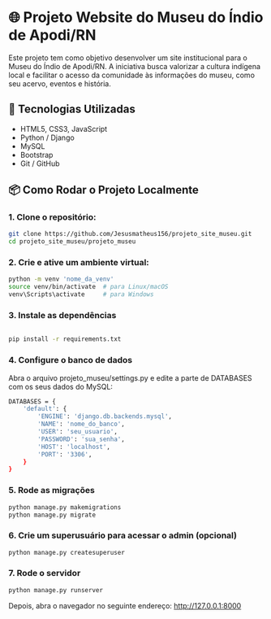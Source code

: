 
# 🌐 Projeto Website do Museu do Índio de Apodi/RN

Este projeto tem como objetivo desenvolver um site institucional para o Museu do Índio de Apodi/RN. A iniciativa busca valorizar a cultura indígena local e facilitar o acesso da comunidade às informações do museu, como seu acervo, eventos e história.

## 🚀 Tecnologias Utilizadas

- HTML5, CSS3, JavaScript
- Python / Django
- MySQL
- Bootstrap
- Git / GitHub

## 📦 Como Rodar o Projeto Localmente

### 1. Clone o repositório:

```bash
git clone https://github.com/Jesusmatheus156/projeto_site_museu.git
cd projeto_site_museu/projeto_museu
```
### 2. Crie e ative um ambiente virtual:

```bash
python -m venv 'nome_da_venv'
source venv/bin/activate  # para Linux/macOS
venv\Scripts\activate     # para Windows
```

### 3. Instale as dependências

```bash

pip install -r requirements.txt

```

### 4. Configure o banco de dados

Abra o arquivo projeto_museu/settings.py e edite a parte de DATABASES com os seus dados do MySQL: 
```bash
DATABASES = {
    'default': {
        'ENGINE': 'django.db.backends.mysql',
        'NAME': 'nome_do_banco',
        'USER': 'seu_usuario',
        'PASSWORD': 'sua_senha',
        'HOST': 'localhost',
        'PORT': '3306',
    }
}
```
### 5. Rode as migrações

```bash
python manage.py makemigrations
python manage.py migrate
```

### 6. Crie um superusuário para acessar o admin (opcional)
```bash
python manage.py createsuperuser
```
### 7. Rode o servidor
```bash
python manage.py runserver
```
Depois, abra o navegador no seguinte endereço:
http://127.0.0.1:8000
